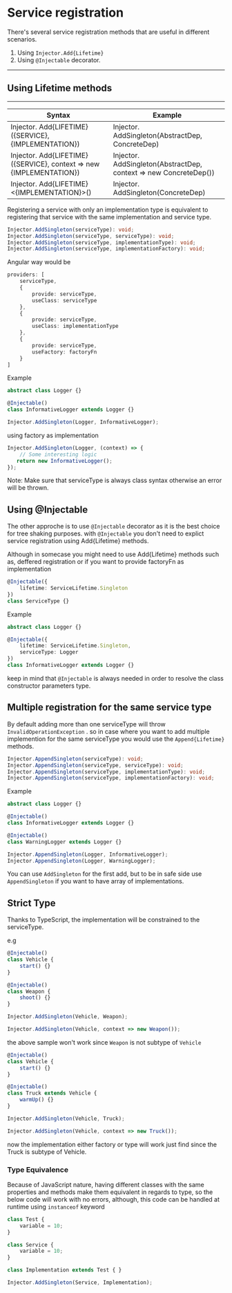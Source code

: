 # Service registration

There's several service registration methods that are useful in different scenarios.

1. Using `Injector.Add{Lifetime}`
2. Using `@Injectable` decorator.

---

## Using Lifetime methods

---
| Syntax      | Example |
| ----------- | ----------- |
| Injector. Add{LIFETIME}({SERVICE}, {IMPLEMENTATION})      | Injector. AddSingleton(AbstractDep, ConcreteDep)       |
| Injector. Add{LIFETIME}({SERVICE}, context => new {IMPLEMENTATION})   | Injector. AddSingleton(AbstractDep, context => new ConcreteDep())        |
| Injector. Add{LIFETIME}<{IMPLEMENTATION}>()   | Injector. AddSingleton(ConcreteDep)        |

Registering a service with only an implementation type is equivalent to registering that service with the same implementation and service type.

```typescript
Injector.AddSingleton(serviceType): void;
Injector.AddSingleton(serviceType, serviceType): void;
Injector.AddSingleton(serviceType, implementationType): void;
Injector.AddSingleton(serviceType, implementationFactory): void;
```

Angular way would be

```typescript
providers: [
    serviceType,
    {
        provide: serviceType,
        useClass: serviceType
    },
    {
        provide: serviceType,
        useClass: implementationType
    },
    {
        provide: serviceType,
        useFactory: factoryFn
    }
]
```

Example

```typescript
abstract class Logger {}

@Injectable()
class InformativeLogger extends Logger {}

Injector.AddSingleton(Logger, InformativeLogger);
```

using factory as implementation

```typescript
Injector.AddSingleton(Logger, (context) => {
    // Some interesting logic
   return new InformativeLogger();
});
```

Note: Make sure that serviceType is always class syntax otherwise an error will be thrown.

## Using @Injectable

The other approche is to use `@Injectable` decorator as it is the best choice for tree shaking purposes.
with `@Injectable` you don't need to explict service registration using Add{Lifetime} methods.

Although in somecase you might need to use Add{Lifetime} methods such as, deffered registration or if you want to provide factoryFn as implementation

```typescript
@Injectable({
    lifetime: ServiceLifetime.Singleton
})
class ServiceType {}
```

Example

```typescript
abstract class Logger {}

@Injectable({
    lifetime: ServiceLifetime.Singleton,
    serviceType: Logger
})
class InformativeLogger extends Logger {}

```

keep in mind that `@Injectable` is always needed in order to resolve the class constructor parameters type.

## Multiple registration for the same service type

By default adding more than one serviceType will throw `InvalidOperationException` .
so in case where you want to add multiple implemention for the same serviceType you would use the
`Append{Lifetime}` methods.

```typescript
Injector.AppendSingleton(serviceType): void;
Injector.AppendSingleton(serviceType, serviceType): void;
Injector.AppendSingleton(serviceType, implementationType): void;
Injector.AppendSingleton(serviceType, implementationFactory): void;
```

Example

```typescript
abstract class Logger {}

@Injectable()
class InformativeLogger extends Logger {}

@Injectable()
class WarningLogger extends Logger {}

Injector.AppendSingleton(Logger, InformativeLogger);
Injector.AppendSingleton(Logger, WarningLogger);
```

You can use `AddSingleton` for the first add, but to be in safe side use `AppendSingleton` if you want to have array of implementations.

## Strict Type

Thanks to TypeScript, the implementation will be constrained to the serviceType.

e.g

```typescript
@Injectable()
class Vehicle {
    start() {}
}

@Injectable()
class Weapon {
    shoot() {}
}

Injector.AddSingleton(Vehicle, Weapon);

Injector.AddSingleton(Vehicle, context => new Weapon());
```

the above sample won't work since `Weapon` is not subtype of `Vehicle`

```typescript
@Injectable()
class Vehicle {
    start() {}
}

@Injectable()
class Truck extends Vehicle {
    warmUp() {}
}

Injector.AddSingleton(Vehicle, Truck);

Injector.AddSingleton(Vehicle, context => new Truck());
```

now the implementation either factory or type will work just find since the Truck is subtype of Vehicle.

### Type Equivalence

Because of JavaScript nature, having different classes with the same properties and methods make them equivalent in regards to type, 
so the below code will work with no errors, although, this code can be handled at runtime using `instanceof` keyword

```typescript
class Test {
    variable = 10;
}

class Service {
    variable = 10;
}

class Implementation extends Test { }

Injector.AddSingleton(Service, Implementation);
```
